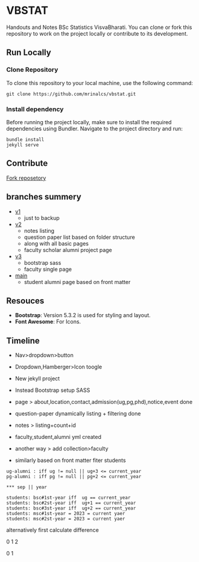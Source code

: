 # VBSTAT
Handouts and Notes BSc Statistics VisvaBharati. You can clone or fork this repository to work on the project locally or contribute to its development.

## Run Locally

### Clone Repository
To clone this repository to your local machine, use the following command:
```
git clone https://github.com/mrinalcs/vbstat.git
```
### Install dependency
Before running the project locally, make sure to install the required dependencies using Bundler. Navigate to the project directory and run:
```
bundle install
jekyll serve
```

## Contribute
[Fork reposetory](https://github.com/mrinalcs/vbstat/fork)


## branches summery
- [v1](https://github.com/mrinalcs/vbstat/tree/v1)
  -  just to backup
- [v2](https://github.com/mrinalcs/vbstat/tree/v2)
  - notes listing
  - question paper list based on folder structure
  - along with all basic pages 
  - faculty scholar alumni project page
- [v3](https://github.com/mrinalcs/vbstat/tree/v3)
  - bootstrap sass
  - faculty single page
- [main](https://github.com/mrinalcs/vbstat/tree/main)
  - student alumni page based on front matter




## Resouces
- **Bootstrap**: Version 5.3.2 is used for styling and layout.
- **Font Awesome**: For Icons.



## Timeline
- Nav>dropdown>button
- Dropdown,Hamberger>Icon toogle 

- New jekyll project
- Instead Bootstrap setup SASS

- page > about,location,contact,admission(ug,pg,phd),notice,event done 

- question-paper dynamically listing + filtering done

- notes > listing+count+id
- faculty,student,alumni yml created 
- another way >  add collection>faculty

- similarly based on front matter fiter students
```
ug-alumni : iff ug != null || ug+3 <= current_year
pg-alumni : iff pg != null || pg+2 <= current_year

*** sep || year

students: bsc#1st-year iff  ug == current_year
students: bsc#2st-year iff  ug+1 == current_year
students: bsc#3st-year iff  ug+2 == current_year
students: msc#1st-year = 2023 = current yaer
students: msc#2st-year = 2023 = current yaer
```

alternatively first calculate difference 

0
1
2

0
1